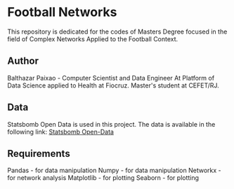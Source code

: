 # Football Networks

This repository is dedicated for the codes of Masters Degree focused in the field of Complex Networks Applied to the Football Context.

## Author

Balthazar Paixao - Computer Scientist and Data Engineer At Platform of Data Science applied to Health at Fiocruz. Master's student at CEFET/RJ.

## Data

Statsbomb Open Data is used in this project. The data is available in the following link: [Statsbomb Open-Data](https://github.com/statsbomb/open-data)

## Requirements

Pandas - for data manipulation
Numpy - for data manipulation
Networkx - for network analysis
Matplotlib - for plotting
Seaborn - for plotting
